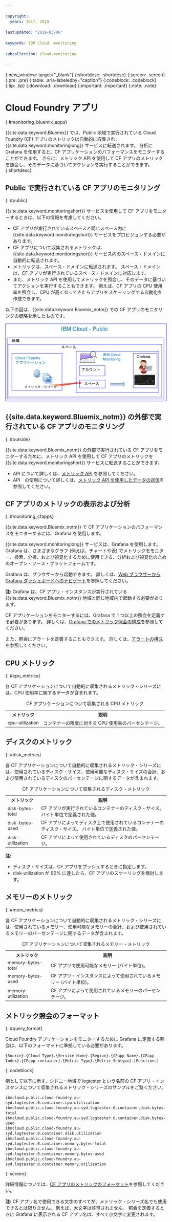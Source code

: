 ```yaml
---

copyright:
  years: 2017, 2019

lastupdated: "2019-03-06"

keywords: IBM Cloud, monitoring

subcollection: cloud-monitoring

---
```


{:new_window: target="_blank"}
{:shortdesc: .shortdesc}
{:screen: .screen}
{:pre: .pre}
{:table: .aria-labeledby="caption"}
{:codeblock: .codeblock}
{:tip: .tip}
{:download: .download}
{:important: .important}
{:note: .note}


# Cloud Foundry アプリ
 {:#monitoring_bluemix_apps}

{{site.data.keyword.Bluemix}} では、Public 地域で実行されている Cloud Foundry (CF) アプリのメトリックは自動的に収集され、{{site.data.keyword.monitoringlong}} サービスに転送されます。 分析に Grafana を使用すると、CF アプリケーションのパフォーマンスをモニターすることができます。 さらに、メトリック API を使用して CF アプリのメトリックを照会し、そのデータに基づいてアクションを実行することができます。
{:shortdesc}


## Public で実行されている CF アプリのモニタリング
{: #public}


{{site.data.keyword.monitoringshort}} サービスを使用して CF アプリをモニターするときは、以下の情報を考慮してください。

* CF アプリが実行されているスペースと同じスペース内に {{site.data.keyword.monitoringshort}} サービスをプロビジョンする必要があります。
* CF アプリについて収集されるメトリックは、{{site.data.keyword.monitoringshort}} サービス内のスペース・ドメインに自動的に転送されます。 
* メトリックは、スペース・ドメインに転送されます。 スペース・ドメインは、CF アプリが実行されているスペース・ドメインに対応します。 
* また、メトリック API を使用してメトリックを照会し、そのデータに基づいてアクションを実行することもできます。 例えば、CF アプリの CPU 使用率を照会し、CPU が高くなってきたらアプリをスケーリングする自動化を作成できます。

以下の図は、{{site.data.keyword.Bluemix_notm}} での CF アプリのモニタリングの概略を示したものです。

![{{site.data.keyword.Bluemix_notm}} での CF アプリのモニタリングの概略](images/cfapp_metrics_ov.png "{{site.data.keyword.Bluemix_notm}} での CF アプリのモニタリングの概略")

## {{site.data.keyword.Bluemix_notm}} の外部で実行されている CF アプリのモニタリング
{: #outside}

{{site.data.keyword.Bluemix_notm}} の外部で実行されている CF アプリをモニターするために、メトリック API を使用して CF アプリのメトリックを {{site.data.keyword.monitoringshort}} サービスに転送することができます。

* API について詳しくは、[メトリック API](https://console.bluemix.net/apidocs/927-ibm-cloud-monitoring-metrics-api?&language=node#introduction) を参照してください。
* API　の使用について詳しくは、[メトリック API を使用したデータの送信](/docs/services/cloud-monitoring/send-metrics?topic=cloud-monitoring-send_data_api#send_data_api)を参照してください。




## CF アプリのメトリックの表示および分析
{: #monitoring_cfapps}

{{site.data.keyword.Bluemix_notm}} で CF アプリケーションのパフォーマンスをモニターするには、Grafana を使用します。 

{{site.data.keyword.monitoringlong}} サービスは、Grafana を使用します。Grafana は、さまざまなグラフ (例えば、チャートや表) でメトリックをモニター、検索、分析、および視覚化するために使用できる、分析および視覚化のためのオープン・ソース・プラットフォームです。

Grafana は、ブラウザーから起動できます。 詳しくは、[Web ブラウザーから Grafana ダッシュボードへのナビゲート](/docs/services/cloud-monitoring/grafana?topic=cloud-monitoring-navigating_grafana#launch_grafana_from_browser)を参照してください。

**注:** Grafana は、CF アプリ・インスタンスが実行されている {{site.data.keyword.Bluemix_notm}} 地域と同じ地域内で起動する必要があります。


CF アプリケーションをモニターするには、Grafana で 1 つ以上の照会を定義する必要があります。 詳しくは、[Grafana でのメトリック照会の構成](/docs/services/cloud-monitoring/grafana?topic=cloud-monitoring-define_query#define_query)を参照してください。 

また、照会にアラートを定義することもできます。 詳しくは、[アラートの構成](/docs/services/cloud-monitoring?topic=cloud-monitoring-config_alerts_ov#config_alerts_ov)を参照してください。



## CPU メトリック
{: #cpu_metrics}

各 CF アプリケーションについて自動的に収集されるメトリック・シリーズには、CPU 使用率に関するデータが含まれます。


<table>
  <caption>CF アプリケーションについて収集される CPU メトリック</caption>
  <tr>
    <th>メトリック</th>
    <th>説明</th>
  </tr>
  <tr>
    <td>cpu-utilization</td>
    <td>コンテナーの限度に対する CPU 使用率のパーセンテージ。</td>
  </tr>
</table>


## ディスクのメトリック
{: #disk_metrics}

各 CF アプリケーションについて自動的に収集されるメトリック・シリーズには、使用されているディスク・サイズ、使用可能なディスク・サイズの合計、および使用されているディスクのパーセンテージに関するデータが含まれます。


<table>
  <caption>CF アプリケーションについて収集されるディスク・メトリック</caption>
  <tr>
    <th>メトリック</th>
    <th>説明</th>
  </tr>
  <tr>
    <td>disk-bytes-total</td>
    <td>CF アプリが実行されているコンテナーのディスク・サイズ。 バイト単位で定義された値。</td>
  </tr>
  <tr>
    <td>disk-bytes-used</td>
    <td>CF アプリによってディスク上で使用されているコンテナーのディスク・サイズ。 バイト単位で定義された値。</td>
  </tr>
  <tr>
    <td>disk-utilization</td>
    <td>CF アプリによって使用されているディスクのパーセンテージ。</td>
  </tr>
</table>

**注:** 

* ディスク・サイズは、CF アプリをプッシュするときに指定します。
* disk-utilization が 90% に達したら、CF アプリのスケーリングを検討します。

## メモリーのメトリック
{: #mem_metrics}

各 CF アプリケーションについて自動的に収集されるメトリック・シリーズには、使用されているメモリー、使用可能なメモリーの合計、および使用されているメモリーのパーセンテージに関するデータが含まれます。

<table>
  <caption>CF アプリケーションについて収集されるメモリー・メトリック</caption>
  <tr>
    <th>メトリック</th>
    <th>説明</th>
  </tr>
  <tr>
    <td>memory-bytes-total</td>
    <td>CF アプリで使用可能なメモリー (バイト単位)。</td>
  </tr>
  <tr>
    <td>memory-bytes-used</td>
    <td>CF アプリ・インスタンスによって使用されているメモリー (バイト単位)。</td>
  </tr>
  <tr>
    <td>memory-utilization</td>
    <td>CF アプリによって使用されているメモリーのパーセンテージ。</td>
  </tr>
</table>


## メトリック照会のフォーマット
{: #query_format}


Cloud Foundry アプリケーションをモニターするために Grafana に定義する照会は、以下のフォーマットに準拠している必要があります。 

```
{Source}.{Cloud Type}.{Service Name}.{Region}.{CFapp Name}.{CFapp Index}.{CFapp container}.{Metric Type}.{Metric Subtype}.[Functions]
```
{: codeblock}

例として以下に示す、シドニー地域で logtester という名前の CF アプリ・インスタンスについて収集されるメトリック・シリーズのサンプルをご覧ください。

```
ibmcloud.public.cloud-foundry.au-syd.logtester.0.container.cpu.utilization
ibmcloud.public.cloud-foundry.au-syd.logtester.0.container.disk.bytes-total
ibmcloud.public.cloud-foundry.au-syd.logtester.0.container.disk.bytes-used
ibmcloud.public.cloud-foundry.au-syd.logtester.0.container.disk.utilization
ibmcloud.public.cloud-foundry.au-syd.logtester.0.container.memory.bytes-total
ibmcloud.public.cloud-foundry.au-syd.logtester.0.container.memory.bytes-used
ibmcloud.public.cloud-foundry.au-syd.logtester.0.container.memory.utilization
```
{: screen}

詳細情報については、[CF アプリのメトリックのフォーマット](/docs/services/cloud-monitoring/reference?topic=cloud-monitoring-cfapps_metrics_format#cfapps_metrics_format)を参照してください。

**注:** CF アプリ名で使用できる文字のすべてが、メトリック・シリーズ名でも使用できるとは限りません。 例えば、大文字は許可されません。 照会を定義するときに Grafana に表示される CF アプリ名は、すべて小文字に変更されます。





